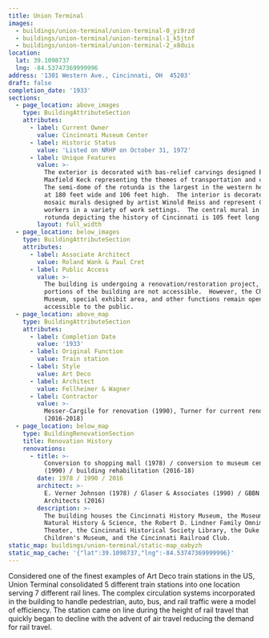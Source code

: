 ```yaml
---
title: Union Terminal
images:
  - buildings/union-terminal/union-terminal-0_yi9rzd
  - buildings/union-terminal/union-terminal-1_k5jtnf
  - buildings/union-terminal/union-terminal-2_x8duis
location:
  lat: 39.1098737
  lng: -84.53747369999996
address: '1301 Western Ave., Cincinnati, OH  45203'
draft: false
completion_date: '1933'
sections:
  - page_location: above_images
    type: BuildingAttributeSection
    attributes:
      - label: Current Owner
        value: Cincinnati Museum Center
      - label: Historic Status
        value: 'Listed on NRHP on October 31, 1972'
      - label: Unique Features
        value: >-
          The exterior is decorated with bas-relief carvings designed by
          Maxfield Keck representing the themes of transportation and commerce.
          The semi-dome of the rotunda is the largest in the western hemisphere
          at 180 feet wide and 106 feet high.  The interior is decorated with
          mosaic murals designed by artist Winold Reiss and represent Cincinnati
          workers in a variety of work settings.  The central mural in the
          rotunda depicting the history of Cincinnati is 105 feet long.
        layout: full_width
  - page_location: below_images
    type: BuildingAttributeSection
    attributes:
      - label: Associate Architect
        value: Roland Wank & Paul Cret
      - label: Public Access
        value: >-
          The building is undergoing a renovation/restoration project, and
          portions of the building are not accessible.  However, the Children's
          Museum, special exhibit area, and other functions remain open and
          accessible to the public.
  - page_location: above_map
    type: BuildingAttributeSection
    attributes:
      - label: Completion Date
        value: '1933'
      - label: Original Function
        value: Train station
      - label: Style
        value: Art Deco
      - label: Architect
        value: Fellheimer & Wagner
      - label: Contractor
        value: >-
          Messer-Cargile for renovation (1990), Turner for current renovation
          (2016-2018)
  - page_location: below_map
    type: BuildingRenovationSection
    title: Renovation History
    renovations:
      - title: >-
          Conversion to shopping mall (1978) / conversion to museum center
          (1990) / building rehabilitation (2016-18)
        date: 1978 / 1990 / 2016
        architect: >-
          E. Verner Johnson (1978) / Glaser & Associates (1990) / GBBN
          Architects (2016)
        description: >-
          The building houses the Cincinnati History Museum, the Museum of
          Natural History & Science, the Robert D. Lindner Family Omnimax
          Theater, the Cincinnati Historical Society Library, the Duke Energy
          Children's Museum, and the Cincinnati Railroad Club.
static_map: buildings/union-terminal/static-map_oabyzh
static_map_cache: '{"lat":39.1098737,"lng":-84.53747369999996}'
---
```


Considered one of the finest examples of Art Deco train stations in the US, Union Terminal consolidated 5 different train stations into one location serving 7 different rail lines. The complex circulation systems incorporated in the building to handle pedestrian, auto, bus, and rail traffic were a model of efficiency. The station came on line during the height of rail travel that quickly began to decline with the advent of air travel reducing the demand for rail travel.
